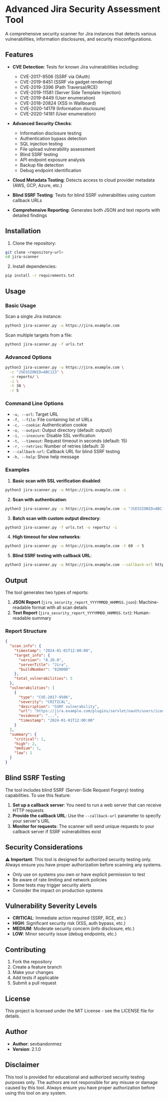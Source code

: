 # Advanced Jira Security Assessment Tool

A comprehensive security scanner for Jira instances that detects various vulnerabilities, information disclosures, and security misconfigurations.

## Features

- **CVE Detection**: Tests for known Jira vulnerabilities including:
  - CVE-2017-9506 (SSRF via OAuth)
  - CVE-2019-8451 (SSRF via gadget rendering)
  - CVE-2019-3396 (Path Traversal/RCE)
  - CVE-2019-11581 (Server Side Template Injection)
  - CVE-2019-8449 (User enumeration)
  - CVE-2018-20824 (XSS in Wallboard)
  - CVE-2020-14179 (Information disclosure)
  - CVE-2020-14181 (User enumeration)

- **Advanced Security Checks**:
  - Information disclosure testing
  - Authentication bypass detection
  - SQL injection testing
  - File upload vulnerability assessment
  - Blind SSRF testing
  - API endpoint exposure analysis
  - Backup file detection
  - Debug endpoint identification

- **Cloud Metadata Testing**: Detects access to cloud provider metadata (AWS, GCP, Azure, etc.)

- **Blind SSRF Testing**: Tests for blind SSRF vulnerabilities using custom callback URLs

- **Comprehensive Reporting**: Generates both JSON and text reports with detailed findings

## Installation

1. Clone the repository:
```bash
git clone <repository-url>
cd jira-scanner
```

2. Install dependencies:
```bash
pip install -r requirements.txt
```

## Usage

### Basic Usage

Scan a single Jira instance:
```bash
python3 jira-scanner.py -u https://jira.example.com
```

Scan multiple targets from a file:
```bash
python3 jira-scanner.py -f urls.txt
```

### Advanced Options

```bash
python3 jira-scanner.py -u https://jira.example.com \
  -c "JSESSIONID=ABC123" \
  -o reports/ \
  -i \
  -t 30 \
  -r 5
```

### Command Line Options

- `-u, --url`: Target URL
- `-f, --file`: File containing list of URLs
- `-c, --cookie`: Authentication cookie
- `-o, --output`: Output directory (default: output/)
- `-i, --insecure`: Disable SSL verification
- `-t, --timeout`: Request timeout in seconds (default: 15)
- `-r, --retries`: Number of retries (default: 3)
- `--callback-url`: Callback URL for blind SSRF testing
- `-h, --help`: Show help message

### Examples

1. **Basic scan with SSL verification disabled**:
```bash
python3 jira-scanner.py -u https://jira.example.com -i
```

2. **Scan with authentication**:
```bash
python3 jira-scanner.py -u https://jira.example.com -c "JSESSIONID=ABC123"
```

3. **Batch scan with custom output directory**:
```bash
python3 jira-scanner.py -f urls.txt -o reports/ -i
```

4. **High timeout for slow networks**:
```bash
python3 jira-scanner.py -u https://jira.example.com -t 60 -r 5
```

5. **Blind SSRF testing with callback URL**:
```bash
python3 jira-scanner.py -u https://jira.example.com --callback-url https://your-callback-server.com
```

## Output

The tool generates two types of reports:

1. **JSON Report** (`jira_security_report_YYYYMMDD_HHMMSS.json`): Machine-readable format with all scan details
2. **Text Report** (`jira_security_report_YYYYMMDD_HHMMSS.txt`): Human-readable summary

### Report Structure

```json
{
  "scan_info": {
    "timestamp": "2024-01-01T12:00:00",
    "target_info": {
      "version": "8.20.0",
      "serverTitle": "Jira",
      "buildNumber": "820000"
    },
    "total_vulnerabilities": 5
  },
  "vulnerabilities": [
    {
      "type": "CVE-2017-9506",
      "severity": "CRITICAL",
      "description": "SSRF vulnerability",
      "url": "https://jira.example.com/plugins/servlet/oauth/users/icon-uri",
      "evidence": "...",
      "timestamp": "2024-01-01T12:00:00"
    }
  ],
  "summary": {
    "critical": 1,
    "high": 2,
    "medium": 1,
    "low": 1
  }
}
```

## Blind SSRF Testing

The tool includes blind SSRF (Server-Side Request Forgery) testing capabilities. To use this feature:

1. **Set up a callback server**: You need to run a web server that can receive HTTP requests
2. **Provide the callback URL**: Use the `--callback-url` parameter to specify your server's URL
3. **Monitor for requests**: The scanner will send unique requests to your callback server if SSRF vulnerabilities exist

## Security Considerations

⚠️ **Important**: This tool is designed for authorized security testing only. Always ensure you have proper authorization before scanning any systems.

- Only use on systems you own or have explicit permission to test
- Be aware of rate limiting and network policies
- Some tests may trigger security alerts
- Consider the impact on production systems

## Vulnerability Severity Levels

- **CRITICAL**: Immediate action required (SSRF, RCE, etc.)
- **HIGH**: Significant security risk (XSS, auth bypass, etc.)
- **MEDIUM**: Moderate security concern (info disclosure, etc.)
- **LOW**: Minor security issue (debug endpoints, etc.)

## Contributing

1. Fork the repository
2. Create a feature branch
3. Make your changes
4. Add tests if applicable
5. Submit a pull request

## License

This project is licensed under the MIT License - see the LICENSE file for details.

## Author

- **Author**: sevbandonmez
- **Version**: 2.1.0

## Disclaimer

This tool is provided for educational and authorized security testing purposes only. The authors are not responsible for any misuse or damage caused by this tool. Always ensure you have proper authorization before using this tool on any system.
